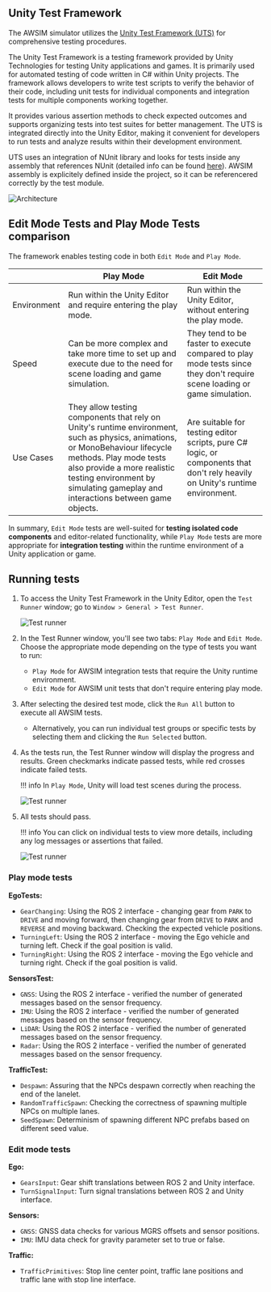 
## Unity Test Framework
The AWSIM simulator utilizes the [Unity Test Framework (UTS)](https://docs.unity3d.com/Packages/com.unity.test-framework@1.1/manual/index.html) for comprehensive testing procedures. 

The Unity Test Framework is a testing framework provided by Unity Technologies for testing Unity applications and games. It is primarily used for automated testing of code written in C# within Unity projects. The framework allows developers to write test scripts to verify the behavior of their code, including unit tests for individual components and integration tests for multiple components working together. 

It provides various assertion methods to check expected outcomes and supports organizing tests into test suites for better management. The UTS is integrated directly into the Unity Editor, making it convenient for developers to run tests and analyze results within their development environment.

UTS uses an integration of NUnit library and looks for tests inside any assembly that references NUnit (detailed info can be found [here](https://docs.unity3d.com/Packages/com.unity.test-framework@1.1/manual/workflow-create-test-assembly.html)). AWSIM assembly is explicitely defined inside the project, so it can be referencered correctly by the test module.

![Architecture](arch_testing.png)

## Edit Mode Tests and Play Mode Tests comparison
The framework enables testing code in both `Edit Mode` and `Play Mode`.

|   | Play Mode  | Edit Mode  |
|---|---|---|
| Environment  |  Run within the Unity Editor and require entering the play mode.  | Run within the Unity Editor, without entering the play mode.  |
| Speed  |  Can be more complex and take more time to set up and execute due to the need for scene loading and game simulation.  | They tend to be faster to execute compared to play mode tests since they don't require scene loading or game simulation.  |
| Use Cases  | They allow testing components that rely on Unity's runtime environment, such as physics, animations, or MonoBehaviour lifecycle methods. Play mode tests also provide a more realistic testing environment by simulating gameplay and interactions between game objects. | Are suitable for testing editor scripts, pure C# logic, or components that don't rely heavily on Unity's runtime environment.  |

In summary, `Edit Mode` tests are well-suited for **testing isolated code components** and editor-related functionality, while `Play Mode` tests are more appropriate for **integration testing** within the runtime environment of a Unity application or game.

## Running tests

1. To access the Unity Test Framework in the Unity Editor, open the `Test Runner` window; go to `Window > General > Test Runner`.

    ![Test runner](test_runner.png)

1. In the Test Runner window, you'll see two tabs: `Play Mode` and `Edit Mode`. Choose the appropriate mode depending on the type of tests you want to run:
    - `Play Mode` for AWSIM integration tests that require the Unity runtime environment.
    - `Edit Mode` for AWSIM unit tests that don't require entering play mode.

1. After selecting the desired test mode, click the `Run All` button to execute all AWSIM tests. 
    - Alternatively, you can run individual test groups or specific tests by selecting them and clicking the `Run Selected` button.

1. As the tests run, the Test Runner window will display the progress and results. Green checkmarks indicate passed tests, while red crosses indicate failed tests.
    
    !!! info
        In `Play Mode`, Unity will load test scenes during the process.

    ![Test runner](running_tests.png)

1. All tests should pass.
    
    !!! info
        You can click on individual tests to view more details, including any log messages or assertions that failed.

    ![Test runner](all_tests.png)


### Play mode tests

**EgoTests:**

  - `GearChanging`: Using the ROS 2 interface - changing gear from `PARK` to `DRIVE` and moving forward, then changing gear from `DRIVE` to `PARK` and `REVERSE` and moving backward. Checking the expected vehicle positions.
  - `TurningLeft`: Using the ROS 2 interface - moving the Ego vehicle and turning left. Check if the goal position is valid.
  - `TurningRight`: Using the ROS 2 interface - moving the Ego vehicle and turning right. Check if the goal position is valid.

**SensorsTest:**

  - `GNSS`: Using the ROS 2 interface - verified the number of generated messages based on the sensor frequency.
  - `IMU`: Using the ROS 2 interface - verified the number of generated messages based on the sensor frequency.
  - `LiDAR`: Using the ROS 2 interface - verified the number of generated messages based on the sensor frequency.
  - `Radar`: Using the ROS 2 interface - verified the number of generated messages based on the sensor frequency.

**TrafficTest:**

  - `Despawn`: Assuring that the NPCs despawn correctly when reaching the end of the lanelet.
  - `RandomTrafficSpawn`: Checking the correctness of spawning multiple NPCs on multiple lanes.
  - `SeedSpawn`: Determinism of spawning different NPC prefabs based on different seed value.

### Edit mode tests

**Ego:**
    
  - `GearsInput`: Gear shift translations between ROS 2 and Unity interface.
  - `TurnSignalInput`: Turn signal translations between ROS 2 and Unity interface.

**Sensors:**

  - `GNSS`: GNSS data checks for various MGRS offsets and sensor positions.
  - `IMU`: IMU data check for gravity parameter set to true or false.

**Traffic:**

  - `TrafficPrimitives`: Stop line center point, traffic lane positions and traffic lane with stop line interface.